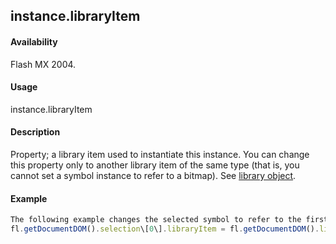 ## instance.libraryItem

#### Availability

Flash MX 2004.

#### Usage

instance.libraryItem

#### Description

Property; a library item used to instantiate this instance. You can change this property only to another library item of the same type (that is, you cannot set a symbol instance to refer to a bitmap). See [library object](#!wielmic/developers-animatesdk-docs/test/library_object/library_summary.md).

#### Example

```javascript
The following example changes the selected symbol to refer to the first item in the library:
fl.getDocumentDOM().selection\[0\].libraryItem = fl.getDocumentDOM().library.items\[0\];

```